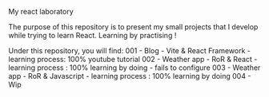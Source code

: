 My react laboratory

The purpose of this repository is to present my small projects that I develop while trying to learn React. Learning by practising !

Under this repository, you will find:
001 - Blog - Vite & React Framework - learning process: 100% youtube tutorial
002 - Weather app - RoR & React - learning process : 100% learning by doing - fails to configure
003 - Weather app - RoR & Javascript - learning process : 100% learning by doing
004 - Wip
